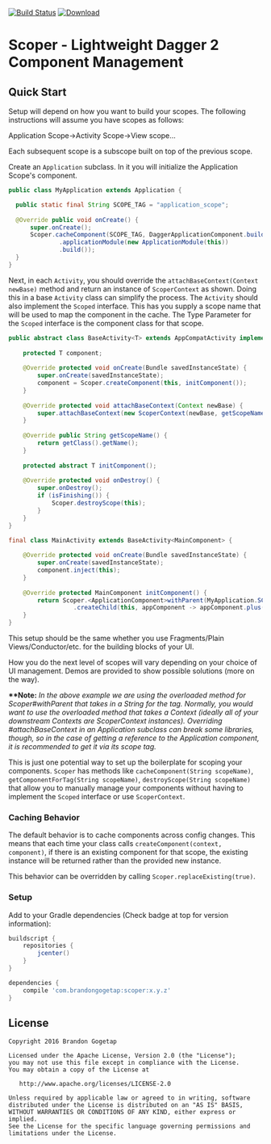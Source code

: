 [![Build Status](https://travis-ci.org/bgogetap/Scoper.svg?branch=master)](https://travis-ci.org/bgogetap/Scoper) [ ![Download](https://api.bintray.com/packages/bgogetap/android/Scoper/images/download.svg) ](https://bintray.com/bgogetap/android/Scoper/_latestVersion)

# Scoper - Lightweight Dagger 2 Component Management


## Quick Start
Setup will depend on how you want to build your scopes. The following instructions will assume you have scopes as follows:

Application Scope->Activity Scope->View scope...

Each subsequent scope is a subscope built on top of the previous scope.

Create an `Application` subclass. In it you will initialize the Application Scope's component.

```java
public class MyApplication extends Application {

  public static final String SCOPE_TAG = "application_scope";
  
  @Override public void onCreate() {
      super.onCreate();
      Scoper.cacheComponent(SCOPE_TAG, DaggerApplicationComponent.builder()
              .applicationModule(new ApplicationModule(this))
              .build());
  }
}
```

Next, in each `Activity`, you should override the `attachBaseContext(Context newBase)` method and return an instance of `ScoperContext` as shown. Doing this in a base `Activity` class can simplify the process. The `Activity` should also implement the `Scoped` interface. This has you supply a scope name that will be used to map the component in the cache. The Type Parameter for the `Scoped` interface is the component class for that scope.

```java
public abstract class BaseActivity<T> extends AppCompatActivity implements Scoped<T> {
    
    protected T component;
    
    @Override protected void onCreate(Bundle savedInstanceState) {
        super.onCreate(savedInstanceState);
        component = Scoper.createComponent(this, initComponent());
    }
    
    @Override protected void attachBaseContext(Context newBase) {
        super.attachBaseContext(new ScoperContext(newBase, getScopeName()));
    }
    
    @Override public String getScopeName() {
        return getClass().getName();
    }
    
    protected abstract T initComponent();
    
    @Override protected void onDestroy() {
        super.onDestroy();
        if (isFinishing()) {
            Scoper.destroyScope(this);
        }
    }
}
```
```java
final class MainActivity extends BaseActivity<MainComponent> {
  
    @Override protected void onCreate(Bundle savedInstanceState) {
        super.onCreate(savedInstanceState);
        component.inject(this);
    }
    
    @Override protected MainComponent initComponent() {
        return Scoper.<ApplicationComponent>withParent(MyApplication.SCOPE_TAG)
                  .createChild(this, appComponent -> appComponent.plus(new MainModule()));
    }
}
```

This setup should be the same whether you use Fragments/Plain Views/Conductor/etc. for the building blocks of your UI.

How you do the next level of scopes will vary depending on your choice of UI management. Demos are provided to show possible solutions (more on the way).

<strong>**Note:</strong> <em>In the above example we are using the overloaded method for Scoper#withParent that takes in a String for the tag. Normally, you would want to use the overloaded method that takes a Context (ideally all of your downstream Contexts are ScoperContext instances). Overriding #attachBaseContext in an Application subclass can break some libraries, though, so in the case of getting a reference to the Application component, it is recommended to get it via its scope tag.</em>

This is just one potential way to set up the boilerplate for scoping your components. `Scoper` has methods like `cacheComponent(String scopeName)`, `getComponentForTag(String scopeName)`, `destroyScope(String scopeName)` that allow you to manually manage your components without having to implement the `Scoped` interface or use `ScoperContext`.

### Caching Behavior
The default behavior is to cache components across config changes. This means that each time your class calls `createComponent(context, component)`, if there is an existing component for that scope, the existing instance will be returned rather than the provided new instance.

This behavior can be overridden by calling `Scoper.replaceExisting(true)`.

### Setup
Add to your Gradle dependencies (Check badge at top for version information):

```groovy
buildscript {
    repositories {
        jcenter()
    }
}

dependencies {
    compile 'com.brandongogetap:scoper:x.y.z'
}
```

License
-------

    Copyright 2016 Brandon Gogetap

    Licensed under the Apache License, Version 2.0 (the "License");
    you may not use this file except in compliance with the License.
    You may obtain a copy of the License at

       http://www.apache.org/licenses/LICENSE-2.0

    Unless required by applicable law or agreed to in writing, software
    distributed under the License is distributed on an "AS IS" BASIS,
    WITHOUT WARRANTIES OR CONDITIONS OF ANY KIND, either express or implied.
    See the License for the specific language governing permissions and
    limitations under the License.

